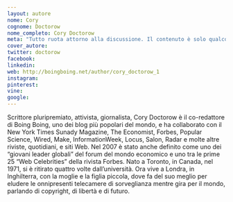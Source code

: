 ```yaml
---
layout: autore
nome: Cory
cognome: Doctorow
nome_completo: Cory Doctorow
meta: "Tutto ruota attorno alla discussione. Il contenuto è solo qualcosa di cui discutere."
cover_autore:
twitter: doctorow
facebook:
linkedin:
web: http://boingboing.net/author/cory_doctorow_1
instagram:
pinterest:
vine:
google:
---
```

Scrittore pluripremiato, attivista, giornalista, Cory Doctorow è il co-redattore di Boing Boing, uno dei blog più popolari del mondo, e ha collaborato con il New York Times Sunady Magazine, The Economist, Forbes, Popular Science, Wired, Make, InformationWeek, Locus, Salon, Radar e molte altre riviste, quotidiani, e siti Web. 
Nel 2007 è stato anche definito come uno dei “giovani leader globali” del forum del mondo economico e uno tra le prime 25 “Web Celebrities” della rivista Forbes. Nato a Toronto, in Canada, nel 1971, si è ritirato quattro volte dall’università. Ora vive a Londra, in Inghilterra, con la moglie e la figlia piccola, dove fa del suo meglio per eludere le onnipresenti telecamere di sorveglianza mentre gira per il mondo, parlando di copyright, di libertà e di futuro.
